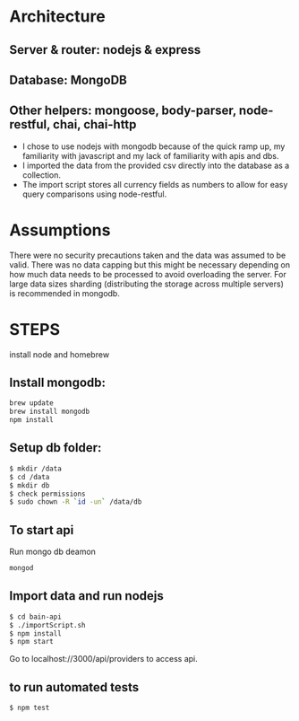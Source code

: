 
# Architecture

## Server & router: nodejs & express
## Database: MongoDB
## Other helpers: mongoose, body-parser, node-restful, chai, chai-http

- I chose to use nodejs with mongodb because of the quick ramp up, my familiarity with javascript and my lack of familiarity with apis and dbs.
- I imported the data from the provided csv directly into the database as a collection.
- The import script stores all currency fields as numbers to allow for easy query comparisons using node-restful.

# Assumptions

There were no security precautions taken and the data was assumed to be valid.
There was no data capping but this might be necessary depending on how much data needs to be processed to avoid overloading the server.
For large data sizes sharding (distributing the storage across multiple servers) is recommended in mongodb.

# STEPS 

install node and homebrew

## Install mongodb:
```sh
brew update
brew install mongodb
npm install
```
## Setup db folder:
```sh
$ mkdir /data
$ cd /data
$ mkdir db
$ check permissions
$ sudo chown -R `id -un` /data/db
```
## To start api
Run mongo db deamon
```sh
mongod
```

## Import data and run nodejs
```sh
$ cd bain-api
$ ./importScript.sh
$ npm install
$ npm start
```

Go to localhost://3000/api/providers to access api.

## to run automated tests
```sh
$ npm test
```
